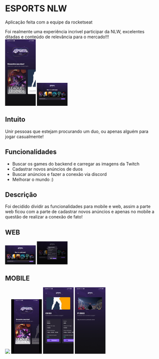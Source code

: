 # ESPORTS NLW
<div>
    <p>Aplicação feita com a equipe da rocketseat</p>
    Foi realmente uma experiência incrivel participar da NLW, excelentes ditadas e conteúdo
    de relevância para o mercado!!!
</div>

<img width="100" src="./mobile/assets/to-readme/pag-inicial.jpg"/>
<img width="100" src="./web/assets/to-readme/pag-inicial.png"/>

## Intuito
<div>
    Unir pessoas que estejam procurando um duo, ou apenas alguém para jogar casualmente!
</div>

## Funcionalidades
<div>
    <ul>
    <li>Buscar os games do backend e carregar as imagens da Twitch</li>
    <li>Cadastrar novos anúncios de duos</li>
    <li>Buscar anúncios e fazer a conexão via discord</li>
    <li>Melhorar o mundo :)</li>
    </ul>
</div>

## Descrição
<div>
    Foi decidido dividir as funcionalidades para mobile e web,
    assim a parte web ficou com a parte de cadastrar novos anúncios e 
    apenas no mobile a questão de realizar a conexão de fato!
</div>

## WEB
<img width="100" src="./web/assets/to-readme/basic-video.gif"/>
<img width="100" src="./web/assets/to-readme/ads.png"/>





## MOBILE

<img width="100" src="./mobile/assets/to-readme/rolagem-simples.gif"/>
<img width="100" src="./mobile/assets/to-readme/busca-duo.gif"/>
<img width="100" src="./mobile/assets/to-readme/game-com-ads.jpg"/>
<img width="100" src="./mobile/assets/to-readme/game-sem-ads.jpg"/>
